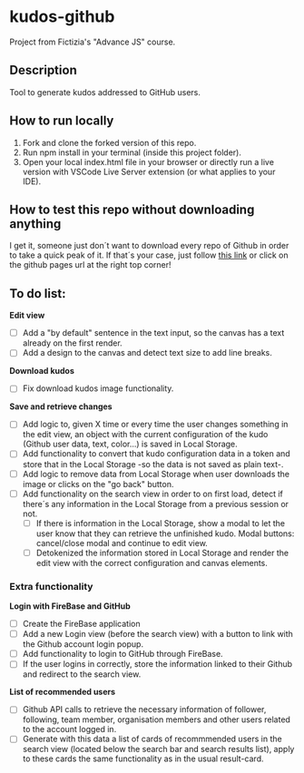 # kudos-github
Project from Fictizia's "Advance JS" course.

## Description
Tool to generate kudos addressed to GitHub users.

## How to run locally
1. Fork and clone the forked version of this repo.
2. Run npm install in your terminal (inside this project folder).
3. Open your local index.html file in your browser or directly run a live version with VSCode Live Server extension (or what applies to your IDE).

## How to test this repo without downloading anything
I get it, someone just don´t want to download every repo of Github in order to take a quick peak of it. If that´s your case, just follow [this link](https://garcaplay.github.io/kudos-github/) or click on the github pages url at the right top corner! 

## To do list:

**Edit view**
- [ ] Add a "by default" sentence in the text input, so the canvas has a text already on the first render.
- [ ] Add a design to the canvas and detect text size to add line breaks.

**Download kudos**
- [ ] Fix download kudos image functionality.

**Save and retrieve changes**
- [ ] Add logic to, given X time or every time the user changes something in the edit view, an object with the current configuration of the kudo (Github user data, text, color...) is saved in Local Storage.
- [ ] Add functionality to convert that kudo configuration data in a token and store that in the Local Storage -so the data is not saved as plain text-.
- [ ] Add logic to remove data from Local Storage when user downloads the image or clicks on the "go back" button. 
- [ ] Add functionality on the search view in order to on first load, detect if there´s any information in the Local Storage from a previous session or not. 
    - [ ] If there is information in the Local Storage, show a modal to let the user know that they can retrieve the unfinished kudo. Modal buttons: cancel/close modal and continue to edit view.
    - [ ] Detokenized the information stored in Local Storage and render the edit view with the correct configuration and canvas elements.

### Extra functionality
**Login with FireBase and GitHub**
- [ ] Create the FireBase application
- [ ] Add a new Login view (before the search view) with a button to link with the Github account login popup.
- [ ] Add functionality to login to GitHub through FireBase.
- [ ] If the user logins in correctly, store the information linked to their Github and redirect to the search view.

**List of recommended users**
- [ ] Github API calls to retrieve the necessary information of follower, following, team member, organisation members and other users related to the account logged in.
- [ ] Generate with this data a list of cards of recommmended users in the search view (located below the search bar and search results list), apply to these cards the same functionality as in the usual result-card.
